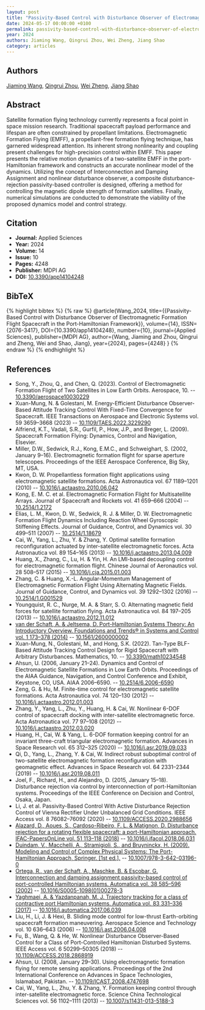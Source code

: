 ```yaml
---
layout: post
title: "Passivity-Based Control with Disturbance Observer of Electromagnetic Formation Flight Spacecraft in the Port-Hamiltonian Framework"
date: 2024-05-17 00:00:00 +0100
permalink: passivity-based-control-with-disturbance-observer-of-electromagnetic-formation-flight-spacecraft-in-the-port-hamiltonian-framework
year: 2024
authors: Jiaming Wang, Qingrui Zhou, Wei Zheng, Jiang Shao
category: articles
---
```

 
## Authors
[Jiaming Wang](authors/jiaming-wang), [Qingrui Zhou](authors/qingrui-zhou), [Wei Zheng](authors/wei-zheng), [Jiang Shao](authors/jiang-shao)
 
## Abstract
Satellite formation flying technology currently represents a focal point in space mission research. Traditional spacecraft payload performance and lifespan are often constrained by propellant limitations. Electromagnetic Formation Flying (EMFF), a propellant-free formation flying technique, has garnered widespread attention. Its inherent strong nonlinearity and coupling present challenges for high-precision control within EMFF. This paper presents the relative motion dynamics of a two-satellite EMFF in the port-Hamiltonian framework and constructs an accurate nonlinear model of the dynamics. Utilizing the concept of Interconnection and Damping Assignment and nonlinear disturbance observer, a composite disturbance-rejection passivity-based controller is designed, offering a method for controlling the magnetic dipole strength of formation satellites. Finally, numerical simulations are conducted to demonstrate the viability of the proposed dynamics model and control strategy.
 
## Citation
- **Journal:** Applied Sciences
- **Year:** 2024
- **Volume:** 14
- **Issue:** 10
- **Pages:** 4248
- **Publisher:** MDPI AG
- **DOI:** [10.3390/app14104248](https://doi.org/10.3390/app14104248)
 
## BibTeX
{% highlight bibtex %}
{% raw %}
@article{Wang_2024,
  title={{Passivity-Based Control with Disturbance Observer of Electromagnetic Formation Flight Spacecraft in the Port-Hamiltonian Framework}},
  volume={14},
  ISSN={2076-3417},
  DOI={10.3390/app14104248},
  number={10},
  journal={Applied Sciences},
  publisher={MDPI AG},
  author={Wang, Jiaming and Zhou, Qingrui and Zheng, Wei and Shao, Jiang},
  year={2024},
  pages={4248}
}
{% endraw %}
{% endhighlight %}
 
## References
- Song, Y., Zhou, Q., and Chen, Q. (2023). Control of Electromagnetic Formation Flight of Two Satellites in Low Earth Orbits. Aerospace, 10. -- [10.3390/aerospace10030229](https://doi.org/10.3390/aerospace10030229)
- Xuan-Mung, N. & Golestani, M. Energy-Efficient Disturbance Observer-Based Attitude Tracking Control With Fixed-Time Convergence for Spacecraft. IEEE Transactions on Aerospace and Electronic Systems vol. 59 3659–3668 (2023) -- [10.1109/TAES.2022.3229290](https://doi.org/10.1109/TAES.2022.3229290)
- Alfriend, K.T., Vadali, S.R., Gurfil, P., How, J.P., and Breger, L. (2009). Spacecraft Formation Flying: Dynamics, Control and Navigation, Elsevier.
- Miller, D.W., Sedwick, R.J., Kong, E.M.C., and Schweighart, S. (2002, January 9–16). Electromagnetic formation flight for sparse aperture telescopes. Proceedings of the IEEE Aerospace Conference, Big Sky, MT, USA.
- Kwon, D. W. Propellantless formation flight applications using electromagnetic satellite formations. Acta Astronautica vol. 67 1189–1201 (2010) -- [10.1016/j.actaastro.2010.06.042](https://doi.org/10.1016/j.actaastro.2010.06.042)
- Kong, E. M. C. et al. Electromagnetic Formation Flight for Multisatellite Arrays. Journal of Spacecraft and Rockets vol. 41 659–666 (2004) -- [10.2514/1.2172](https://doi.org/10.2514/1.2172)
- Elias, L. M., Kwon, D. W., Sedwick, R. J. & Miller, D. W. Electromagnetic Formation Flight Dynamics Including Reaction Wheel Gyroscopic Stiffening Effects. Journal of Guidance, Control, and Dynamics vol. 30 499–511 (2007) -- [10.2514/1.18679](https://doi.org/10.2514/1.18679)
- Cai, W., Yang, L., Zhu, Y. & Zhang, Y. Optimal satellite formation reconfiguration actuated by inter-satellite electromagnetic forces. Acta Astronautica vol. 89 154–165 (2013) -- [10.1016/j.actaastro.2013.04.009](https://doi.org/10.1016/j.actaastro.2013.04.009)
- Huang, X., Zhang, C., Lu, H. & Yin, H. An LMI-based decoupling control for electromagnetic formation flight. Chinese Journal of Aeronautics vol. 28 508–517 (2015) -- [10.1016/j.cja.2015.01.003](https://doi.org/10.1016/j.cja.2015.01.003)
- Zhang, C. & Huang, X.-L. Angular-Momentum Management of Electromagnetic Formation Flight Using Alternating Magnetic Fields. Journal of Guidance, Control, and Dynamics vol. 39 1292–1302 (2016) -- [10.2514/1.G001529](https://doi.org/10.2514/1.G001529)
- Youngquist, R. C., Nurge, M. A. & Starr, S. O. Alternating magnetic field forces for satellite formation flying. Acta Astronautica vol. 84 197–205 (2013) -- [10.1016/j.actaastro.2012.11.012](https://doi.org/10.1016/j.actaastro.2012.11.012)
- [van der Schaft, A. & Jeltsema, D. Port-Hamiltonian Systems Theory: An Introductory Overview. Foundations and Trends® in Systems and Control vol. 1 173–378 (2014)](port-hamiltonian-systems-theory-an-introductory-overview-journal) -- [10.1561/2600000002](https://doi.org/10.1561/2600000002)
- Xuan-Mung, N., Golestani, M., and Hong, S.K. (2022). Tan-Type BLF-Based Attitude Tracking Control Design for Rigid Spacecraft with Arbitrary Disturbances. Mathematics, 10. -- [10.3390/math10234548](https://doi.org/10.3390/math10234548)
- Ahsun, U. (2006, January 21–24). Dynamics and Control of Electromagnetic Satellite Formations in Low Earth Orbits. Proceedings of the AIAA Guidance, Navigation, and Control Conference and Exhibit, Keystone, CO, USA. AIAA 2006–6590. -- [10.2514/6.2006-6590](https://doi.org/10.2514/6.2006-6590)
- Zeng, G. & Hu, M. Finite-time control for electromagnetic satellite formations. Acta Astronautica vol. 74 120–130 (2012) -- [10.1016/j.actaastro.2012.01.003](https://doi.org/10.1016/j.actaastro.2012.01.003)
- Zhang, Y., Yang, L., Zhu, Y., Huang, H. & Cai, W. Nonlinear 6-DOF control of spacecraft docking with inter-satellite electromagnetic force. Acta Astronautica vol. 77 97–108 (2012) -- [10.1016/j.actaastro.2012.03.020](https://doi.org/10.1016/j.actaastro.2012.03.020)
- Huang, H., Cai, W. & Yang, L. 6-DOF formation keeping control for an invariant three-craft triangular electromagnetic formation. Advances in Space Research vol. 65 312–325 (2020) -- [10.1016/j.asr.2019.09.033](https://doi.org/10.1016/j.asr.2019.09.033)
- Qi, D., Yang, L., Zhang, Y. & Cai, W. Indirect robust suboptimal control of two-satellite electromagnetic formation reconfiguration with geomagnetic effect. Advances in Space Research vol. 64 2331–2344 (2019) -- [10.1016/j.asr.2019.08.011](https://doi.org/10.1016/j.asr.2019.08.011)
- Joel, F., Richard, H., and Alejandro, D. (2015, January 15–18). Disturbance rejection via control by interconnection of port-Hamiltonian systems. Proceedings of the IEEE Conference on Decision and Control, Osaka, Japan.
- Li, J. et al. Passivity-Based Control With Active Disturbance Rejection Control of Vienna Rectifier Under Unbalanced Grid Conditions. IEEE Access vol. 8 76082–76092 (2020) -- [10.1109/ACCESS.2020.2988656](https://doi.org/10.1109/ACCESS.2020.2988656)
- [Alazard, D., Aoues, S., Cardoso-Ribeiro, F. L. & Matignon, D. Disturbance rejection for a rotating flexible spacecraft: a port-Hamiltonian approach. IFAC-PapersOnLine vol. 51 113–118 (2018)](disturbance-rejection-for-a-rotating-flexible-spacecraft-a-port-hamiltonian-approach) -- [10.1016/j.ifacol.2018.06.031](https://doi.org/10.1016/j.ifacol.2018.06.031)
- [Duindam, V., Macchelli, A., Stramigioli, S., and Bruyninckx, H. (2009). Modeling and Control of Complex Physical Systems: The Port-Hamiltonian Approach, Springer. [1st ed.].](modeling-and-control-of-complex-physical-systems) -- [10.1007/978-3-642-03196-0](https://doi.org/10.1007/978-3-642-03196-0)
- [Ortega, R., van der Schaft, A., Maschke, B. & Escobar, G. Interconnection and damping assignment passivity-based control of port-controlled Hamiltonian systems. Automatica vol. 38 585–596 (2002)](interconnection-and-damping-assignment-passivity-based-control-of-port-controlled-hamiltonian-systems) -- [10.1016/S0005-1098(01)00278-3](https://doi.org/10.1016/S0005-1098(01)00278-3)
- [Yaghmaei, A. & Yazdanpanah, M. J. Trajectory tracking for a class of contractive port Hamiltonian systems. Automatica vol. 83 331–336 (2017)](trajectory-tracking-for-a-class-of-contractive-port-hamiltonian-systems) -- [10.1016/j.automatica.2017.06.039](https://doi.org/10.1016/j.automatica.2017.06.039)
- Liu, H., Li, J. & Hexi, B. Sliding mode control for low-thrust Earth-orbiting spacecraft formation maneuvering. Aerospace Science and Technology vol. 10 636–643 (2006) -- [10.1016/j.ast.2006.04.008](https://doi.org/10.1016/j.ast.2006.04.008)
- Fu, B., Wang, Q. & He, W. Nonlinear Disturbance Observer-Based Control for a Class of Port-Controlled Hamiltonian Disturbed Systems. IEEE Access vol. 6 50299–50305 (2018) -- [10.1109/ACCESS.2018.2868919](https://doi.org/10.1109/ACCESS.2018.2868919)
- Ahsun, U. (2008, January 29–30). Using electromagnetic formation flying for remote sensing applications. Proceedings of the 2nd International Conference on Advances in Space Technologies, Islamabad, Pakistan. -- [10.1109/ICAST.2008.4747698](https://doi.org/10.1109/ICAST.2008.4747698)
- Cai, W., Yang, L., Zhu, Y. & Zhang, Y. Formation keeping control through inter-satellite electromagnetic force. Science China Technological Sciences vol. 56 1102–1111 (2013) -- [10.1007/s11431-013-5188-3](https://doi.org/10.1007/s11431-013-5188-3)

